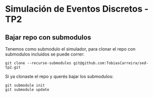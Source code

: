 # Simulación de Eventos Discretos - TP2

## Bajar repo con submodulos

Tenemos como submodulo el simulador, para clonar el repo con submodulos incluidos se puede correr:

```
git clone --recurse-submodules git@github.com:TobiasCarreira/sed-tp2.git
```

Si ya clonaste el repo y querés bajar los submodulos:

```
git submodule init
git submodule update
```
